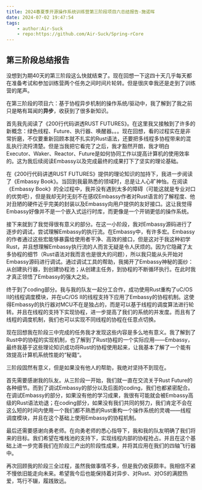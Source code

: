 ```yaml
---
title: 2024春夏季开源操作系统训练营第三阶段项目六总结报告-施诺晖
date: 2024-07-02 19:47:54
tags:
    - author:Air-Suck
    - repo:https://github.com/Air-Suck/Spring-rCore
---
```


## 第三阶段总结报告

没想到为期40天的第三阶段这么快就结束了。现在回想一下这四十天几乎每天都在准备考试和参加训练营两个任务之间时间片轮转。但是很庆幸我还是走到了训练营的尾声。

在第三阶段的项目六：基于协程异步机制的操作系统/驱动中，我了解到了我之前只是略有耳闻的**异步**，收获到了很多新知识。

首先我先阅读了《200行代码讲透RUST FUTURES》。在这里我又接触到了许多的新概念：绿色线程、Future、执行器、唤醒器。。。现在回想，看的过程实在是非常折磨，不仅要重新回顾本就不扎实的Rust语法，还要把多线程多协程带来的混乱执行流捋清楚。但是当我把它看完了之后，我才豁然开朗，我才明白Executor、Waker、Reactor、Future是如何协同工作以提高计算机的使用效率的。这为我后续阅读Embassy以及完成最终的成果打下了坚实的理论基础。

在《200行代码讲透RUST FUTURES》提供的理论知识的加持下，我进一步阅读了《Embassy Book》。当回到我最熟悉的领域时，总是让人心旷神怡。在阅读《Embassy Book》的全过程中，我并没有遇到太多的障碍（可能这就是专业对口的优势吧），但是我却无时无刻不在感叹Embassy作者对Rust语言的了解程度、他对丑陋的硬件近乎完美的封装以及Embassy向用户提供的友好接口。这让我觉得Embassy好像并不是一个嵌入式运行时库，而更像是一个开销更低的操作系统。

接下来就到了我觉得很有意义的部分。在这一小阶段，我对Embassy源码进行了逐步的调试，尝试理解Embassy的执行流。在Embassy中，有许多宏。Embassy的作者通过这些宏能够暴露给使用者干净、高效的接口，但是这对于我这种初学Rust，并且想理解Embassy执行流的人而言无疑是令人厌烦的。因为它隐藏了太多协程的细节（Rust语法对我而言也是很大的问题），所以我只能从头开始对Embassy源码进行调试。通过调试工具的帮助，我揭开了Embassy神秘的面纱：从创建执行器，到创建协程池；从创建主任务，到协程的不断循环执行。在此时我才真正领悟了Embassy的强大之处。

终于到了coding部分。我与我的队友一起分工合作，成功使用Rust重构了uC/OS II的线程调度模块，并在uC/OS II的线程支持下应用了Embassy的协程机制。这使得Embassy的执行器对MCU不在是独占的，而是可以基于线程的调度算法进行轮转。并且在线程的支持下实现协程，进一步提高了我们的系统的并发度。而且有了线程的调度机制，我们也可以实现不同线程的协程在任意点切换。

现在回想我在阶段三中完成的任务我才发现这些内容是多么地有意义。我了解到了Rust中的协程的实现机制，也了解到了Rust协程的一个实际应用——Embassy，最终我基于这些理论知识成功将Rust的协程使用起来，让我基本了解了一个能有效提高计算机系统性能的“秘籍“。

三阶段固然有意义，但是如果没有他人的帮助，我绝对坚持不到现在。

首先需要感谢我的队友。从三阶段一开始，我们就一直在交流关于Rust Future的各种细节。而到了调试Embassy的部分以及后面的coding，我们也都紧密配合。在调试Embassy的部分，如果没有他的学习成果，我很有可能就会被Embassy高级的Rust语法劝退；在coding部分，如果没有我们共同的努力，我们肯定不会在这么短的时间内使用一个我们都不熟悉的Rust重构一个操作系统的灵魂——线程调度模块，并且在这个基础上使用Embassy的协程机制。

最后还需要感谢向勇老师。在向勇老师的悉心指导下，我和我的队友明确了我们将来的目标。我们希望在堆栈池的支持下，实现线程内部的协程抢占。并且在这个基础上进一步完善我们在阶段三产出的阶段性成果，并将其应用在我们的四轴飞行器中。

再次回顾我的阶段三全过程，虽然我做事情不多，但是我仍收获颇丰。我相信不紧不慢依旧能走向未来。希望我今后也能保持着对异步、对Rust、对OS的满腔热爱，笃行不辍，履践致远。